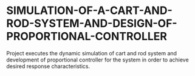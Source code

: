 # SIMULATION-OF-A-CART-AND-ROD-SYSTEM-AND-DESIGN-OF-PROPORTIONAL-CONTROLLER
Project executes the dynamic simulation of cart and rod system and development of proportional controller for the system in order to achieve desired response characteristics.
